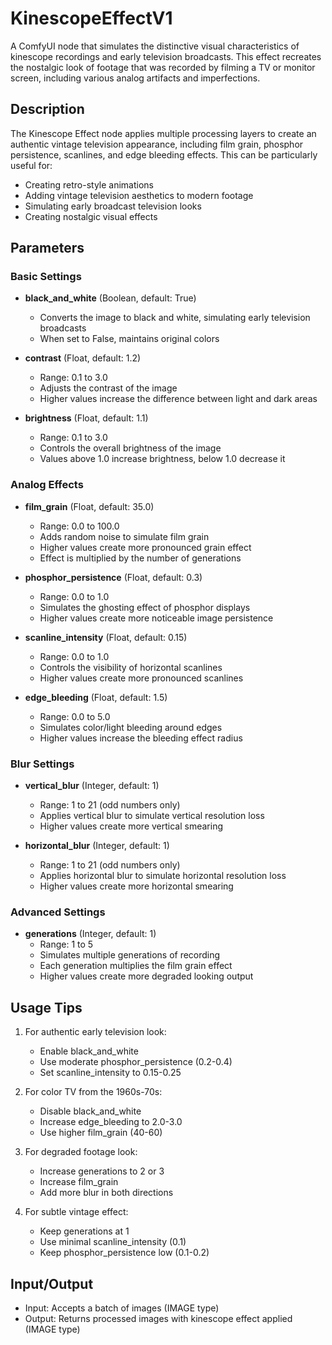 # KinescopeEffectV1

A ComfyUI node that simulates the distinctive visual characteristics of kinescope recordings and early television broadcasts. This effect recreates the nostalgic look of footage that was recorded by filming a TV or monitor screen, including various analog artifacts and imperfections.

## Description

The Kinescope Effect node applies multiple processing layers to create an authentic vintage television appearance, including film grain, phosphor persistence, scanlines, and edge bleeding effects. This can be particularly useful for:

- Creating retro-style animations
- Adding vintage television aesthetics to modern footage
- Simulating early broadcast television looks
- Creating nostalgic visual effects

## Parameters

### Basic Settings

- **black_and_white** (Boolean, default: True)
  - Converts the image to black and white, simulating early television broadcasts
  - When set to False, maintains original colors

- **contrast** (Float, default: 1.2)
  - Range: 0.1 to 3.0
  - Adjusts the contrast of the image
  - Higher values increase the difference between light and dark areas

- **brightness** (Float, default: 1.1)
  - Range: 0.1 to 3.0
  - Controls the overall brightness of the image
  - Values above 1.0 increase brightness, below 1.0 decrease it

### Analog Effects

- **film_grain** (Float, default: 35.0)
  - Range: 0.0 to 100.0
  - Adds random noise to simulate film grain
  - Higher values create more pronounced grain effect
  - Effect is multiplied by the number of generations

- **phosphor_persistence** (Float, default: 0.3)
  - Range: 0.0 to 1.0
  - Simulates the ghosting effect of phosphor displays
  - Higher values create more noticeable image persistence

- **scanline_intensity** (Float, default: 0.15)
  - Range: 0.0 to 1.0
  - Controls the visibility of horizontal scanlines
  - Higher values create more pronounced scanlines

- **edge_bleeding** (Float, default: 1.5)
  - Range: 0.0 to 5.0
  - Simulates color/light bleeding around edges
  - Higher values increase the bleeding effect radius

### Blur Settings

- **vertical_blur** (Integer, default: 1)
  - Range: 1 to 21 (odd numbers only)
  - Applies vertical blur to simulate vertical resolution loss
  - Higher values create more vertical smearing

- **horizontal_blur** (Integer, default: 1)
  - Range: 1 to 21 (odd numbers only)
  - Applies horizontal blur to simulate horizontal resolution loss
  - Higher values create more horizontal smearing

### Advanced Settings

- **generations** (Integer, default: 1)
  - Range: 1 to 5
  - Simulates multiple generations of recording
  - Each generation multiplies the film grain effect
  - Higher values create more degraded looking output

## Usage Tips

1. For authentic early television look:
   - Enable black_and_white
   - Use moderate phosphor_persistence (0.2-0.4)
   - Set scanline_intensity to 0.15-0.25

2. For color TV from the 1960s-70s:
   - Disable black_and_white
   - Increase edge_bleeding to 2.0-3.0
   - Use higher film_grain (40-60)

3. For degraded footage look:
   - Increase generations to 2 or 3
   - Increase film_grain
   - Add more blur in both directions

4. For subtle vintage effect:
   - Keep generations at 1
   - Use minimal scanline_intensity (0.1)
   - Keep phosphor_persistence low (0.1-0.2)

## Input/Output

- Input: Accepts a batch of images (IMAGE type)
- Output: Returns processed images with kinescope effect applied (IMAGE type)
